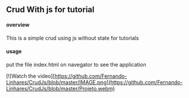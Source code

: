 ## Crud With js for tutorial

#### overview
This is a simple crud using js without state for tutorials

#### usage

put the file index.html on navegator to see the application

[![Watch the video][https://github.com/Fernando-Linhares/CrudJs/blob/master/IMAGE.png](https://github.com/Fernando-Linhares/CrudJs/blob/master/Projeto.webm)
